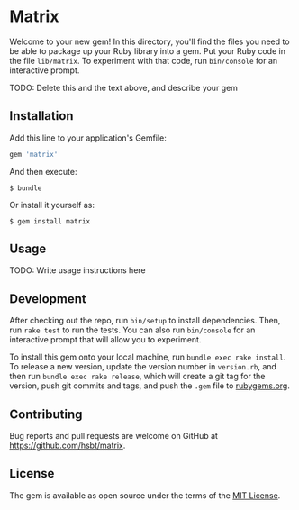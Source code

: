 # Matrix

Welcome to your new gem! In this directory, you'll find the files you need to be able to package up your Ruby library into a gem. Put your Ruby code in the file `lib/matrix`. To experiment with that code, run `bin/console` for an interactive prompt.

TODO: Delete this and the text above, and describe your gem

## Installation

Add this line to your application's Gemfile:

```ruby
gem 'matrix'
```

And then execute:

    $ bundle

Or install it yourself as:

    $ gem install matrix

## Usage

TODO: Write usage instructions here

## Development

After checking out the repo, run `bin/setup` to install dependencies. Then, run `rake test` to run the tests. You can also run `bin/console` for an interactive prompt that will allow you to experiment.

To install this gem onto your local machine, run `bundle exec rake install`. To release a new version, update the version number in `version.rb`, and then run `bundle exec rake release`, which will create a git tag for the version, push git commits and tags, and push the `.gem` file to [rubygems.org](https://rubygems.org).

## Contributing

Bug reports and pull requests are welcome on GitHub at https://github.com/hsbt/matrix.

## License

The gem is available as open source under the terms of the [MIT License](http://opensource.org/licenses/MIT).
